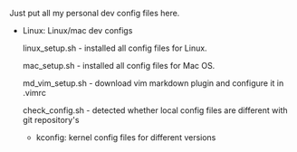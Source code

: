 Just put all my personal dev config files here.


- Linux: Linux/mac dev configs

    linux_setup.sh - installed all config files for Linux.

    mac_setup.sh - installed all config files for Mac OS.

    md_vim_setup.sh - download vim markdown plugin and configure it in .vimrc

    check_config.sh - detected whether local config files are different with git repository's

  - kconfig: kernel config files for different versions
